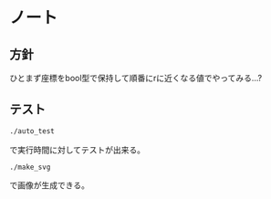 # ノート

## 方針

ひとまず座標をbool型で保持して順番にrに近くなる値でやってみる…?

## テスト

```bash
./auto_test
```

で実行時間に対してテストが出来る。

```
./make_svg
```

で画像が生成できる。

